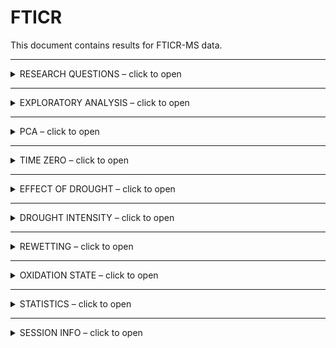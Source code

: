 FTICR
================

This document contains results for FTICR-MS data.

------------------------------------------------------------------------

<details>
<summary>
RESEARCH QUESTIONS – click to open
</summary>

1.  effect of drought duration?
2.  effect of drought intensity? **CW** (constant weight drying)
    vs. **FAD** (forced air drying, more intense)
3.  effect of post-drought rewetting? instant rewet (no saturation)
    vs. 2 week saturation
4.  difference by site?
5.  difference by soil depth? 0-5 cm vs. 5cm-end

</details>

------------------------------------------------------------------------

<details>
<summary>
EXPLORATORY ANALYSIS – click to open
</summary>

## EXPLORATORY ANALYSIS

### Van Krevelen domains

    #> $gg_vk_domains

![](images-markdown-fticr/vk_domains-1.png)<!-- -->

    #> 
    #> $gg_vk_domains_nosc

![](images-markdown-fticr/vk_domains-2.png)<!-- -->

### Van Krevelen plots by treatment

![](images-markdown-fticr/vk_plots-1.png)<!-- -->![](images-markdown-fticr/vk_plots-2.png)<!-- -->

### RELATIVE ABUNDANCE

![](images-markdown-fticr/relabund_barplot-1.png)<!-- -->

</details>

------------------------------------------------------------------------

<details>
<summary>
PCA – click to open
</summary>

## PCA

    #> $gg_pca_overall1

![](images-markdown-fticr/pca-1.png)<!-- -->

    #> 
    #> $gg_pca_overall2

![](images-markdown-fticr/pca-2.png)<!-- -->

    #> 
    #> $gg_pca_cpcrw

![](images-markdown-fticr/pca-3.png)<!-- -->

    #> 
    #> $gg_pca_sr

![](images-markdown-fticr/pca-4.png)<!-- -->

</details>

------------------------------------------------------------------------

<details>
<summary>
TIME ZERO – click to open
</summary>

## TIME ZERO SAMPLES

### Van Krevelen plots

![](images-markdown-fticr/vk_tzero-1.png)<!-- -->

### PCA

![](images-markdown-fticr/pca_tzero-1.png)<!-- -->

### PERMANOVA

    #> # A tibble: 5 x 7
    #>   term          df SumsOfSqs  MeanSqs F.Model     R2 p.value
    #>   <chr>      <dbl>     <dbl>    <dbl>   <dbl>  <dbl>   <dbl>
    #> 1 depth          1   0.00691  0.00691    4.24 0.241    0.026
    #> 2 Site           1   0.00380  0.00380    2.33 0.132    0.109
    #> 3 depth:Site     1   0.00172  0.00172    1.05 0.0598   0.376
    #> 4 Residuals     10   0.0163   0.00163   NA    0.567   NA    
    #> 5 Total         13   0.0287  NA         NA    1       NA

### Relative abundance

![](images-markdown-fticr/relabund_tzero-1.png)<!-- -->

</details>

------------------------------------------------------------------------

<details>
<summary>
EFFECT OF DROUGHT – click to open
</summary>

## HOW DID DROUGHT SAMPLES COMPARE TO TIME ZERO?

    #> $tz_diff_c_saturated

![](images-markdown-fticr/vk_tzero_diff-1.png)<!-- -->

    #> 
    #> $tz_diff_s_saturated

![](images-markdown-fticr/vk_tzero_diff-2.png)<!-- -->

</details>

------------------------------------------------------------------------

<details>
<summary>
DROUGHT INTENSITY – click to open
</summary>

## HOW DID DRYING (CW VS. FAD) INFLUENCE CHEMISTRY?

![](images-markdown-fticr/vk_drying-1.png)<!-- -->![](images-markdown-fticr/vk_drying-2.png)<!-- -->

![](images-markdown-fticr/vk_newpeaks_drying-1.png)<!-- -->

</details>

------------------------------------------------------------------------

<details>
<summary>
REWETTING – click to open
</summary>

## HOW DID WETTING (INSTANT REWET VS. SATURATION INCUBATION) INFLUENCE CHEMISTRY?

![](images-markdown-fticr/vk_newpeaks_saturation-1.png)<!-- -->

</details>

------------------------------------------------------------------------

<details>
<summary>
OXIDATION STATE – click to open
</summary>

## NOSC

NOSC by drying ![](images-markdown-fticr/nosc_drying-1.png)<!-- -->

NOSC by saturation
![](images-markdown-fticr/nosc_saturation-1.png)<!-- -->

</details>

------------------------------------------------------------------------

<details>
<summary>
STATISTICS – click to open
</summary>

## STATISTICS

### PERMANOVA

    #> # A tibble: 17 x 7
    #>    term              df SumsOfSqs  MeanSqs F.Model      R2 p.value
    #>    <chr>          <dbl>     <dbl>    <dbl>   <dbl>   <dbl>   <dbl>
    #>  1 depth              1   0.0981   9.81e-2  179.   0.191     0.001
    #>  2 Site               1   0.0166   1.66e-2   30.4  0.0324    0.001
    #>  3 length             3   0.0553   1.84e-2   33.7  0.108     0.001
    #>  4 drying             1   0.0115   1.15e-2   21.0  0.0223    0.001
    #>  5 saturation         1   0.125    1.25e-1  228.   0.243     0.001
    #>  6 depth:Site         1   0.00673  6.73e-3   12.3  0.0131    0.002
    #>  7 depth:length       3   0.0425   1.42e-2   25.9  0.0828    0.001
    #>  8 depth:drying       1   0.00770  7.70e-3   14.1  0.0150    0.001
    #>  9 depth:saturat…     1   0.0128   1.28e-2   23.4  0.0249    0.001
    #> 10 Site:length        3   0.00627  2.09e-3    3.82 0.0122    0.005
    #> 11 Site:drying        1   0.0260   2.60e-2   47.6  0.0507    0.001
    #> 12 Site:saturati…     1   0.00619  6.19e-3   11.3  0.0121    0.001
    #> 13 length:drying      2   0.00410  2.05e-3    3.75 0.00798   0.019
    #> 14 length:satura…     1   0.00677  6.77e-3   12.4  0.0132    0.001
    #> 15 drying:satura…     1   0.00325  3.25e-3    5.94 0.00633   0.013
    #> 16 Residuals        155   0.0848   5.47e-4   NA    0.165    NA    
    #> 17 Total            177   0.514   NA         NA    1        NA

</details>

------------------------------------------------------------------------

<details>
<summary>
SESSION INFO – click to open
</summary>

date run: 2021-02-18

    #> R version 4.0.2 (2020-06-22)
    #> Platform: x86_64-apple-darwin17.0 (64-bit)
    #> Running under: macOS Catalina 10.15.7
    #> 
    #> Matrix products: default
    #> BLAS:   /System/Library/Frameworks/Accelerate.framework/Versions/A/Frameworks/vecLib.framework/Versions/A/libBLAS.dylib
    #> LAPACK: /Library/Frameworks/R.framework/Versions/4.0/Resources/lib/libRlapack.dylib
    #> 
    #> locale:
    #> [1] en_US.UTF-8/en_US.UTF-8/en_US.UTF-8/C/en_US.UTF-8/en_US.UTF-8
    #> 
    #> attached base packages:
    #> [1] stats     graphics  grDevices utils     datasets  methods  
    #> [7] base     
    #> 
    #> other attached packages:
    #>  [1] patchwork_1.1.1    vegan_2.5-7        lattice_0.20-41   
    #>  [4] permute_0.9-5      ggbiplot_0.55      soilpalettes_0.1.0
    #>  [7] PNWColors_0.1.0    forcats_0.5.1      stringr_1.4.0     
    #> [10] dplyr_1.0.3        purrr_0.3.4        readr_1.4.0       
    #> [13] tidyr_1.1.2        tibble_3.0.6       ggplot2_3.3.3     
    #> [16] tidyverse_1.3.0    drake_7.13.0      
    #> 
    #> loaded via a namespace (and not attached):
    #>  [1] nlme_3.1-151       fs_1.5.0           lubridate_1.7.9.2 
    #>  [4] filelock_1.0.2     webshot_0.5.2      RColorBrewer_1.1-2
    #>  [7] progress_1.2.2     httr_1.4.2         tools_4.0.2       
    #> [10] backports_1.2.1    utf8_1.1.4         R6_2.5.0          
    #> [13] mgcv_1.8-33        DBI_1.1.1          lazyeval_0.2.2    
    #> [16] colorspace_2.0-0   withr_2.4.1        tidyselect_1.1.0  
    #> [19] gridExtra_2.3      prettyunits_1.1.1  compiler_4.0.2    
    #> [22] cli_2.2.0          rvest_0.3.6        TSP_1.1-10        
    #> [25] xml2_1.3.2         plotly_4.9.3       labeling_0.4.2    
    #> [28] scales_1.1.1       digest_0.6.27      txtq_0.2.3        
    #> [31] rmarkdown_2.6.6    pkgconfig_2.0.3    htmltools_0.5.1.1 
    #> [34] highr_0.8          dbplyr_2.0.0       htmlwidgets_1.5.3 
    #> [37] rlang_0.4.10       readxl_1.3.1       rstudioapi_0.13   
    #> [40] generics_0.1.0     farver_2.0.3       jsonlite_1.7.2    
    #> [43] dendextend_1.14.0  magrittr_2.0.1     Matrix_1.3-2      
    #> [46] Rcpp_1.0.6         munsell_0.5.0      fansi_0.4.2       
    #> [49] viridis_0.5.1      lifecycle_0.2.0    stringi_1.5.3     
    #> [52] yaml_2.2.1         MASS_7.3-53        storr_1.2.5       
    #> [55] plyr_1.8.6         grid_4.0.2         parallel_4.0.2    
    #> [58] crayon_1.4.0       splines_4.0.2      haven_2.3.1       
    #> [61] hms_1.0.0          knitr_1.31         pillar_1.4.7      
    #> [64] igraph_1.2.6       base64url_1.4      codetools_0.2-18  
    #> [67] reprex_1.0.0       glue_1.4.2         evaluate_0.14     
    #> [70] data.table_1.13.6  modelr_0.1.8       vctrs_0.3.6       
    #> [73] foreach_1.5.1      cellranger_1.1.0   gtable_0.3.0      
    #> [76] heatmaply_1.2.1    assertthat_0.2.1   xfun_0.20         
    #> [79] broom_0.7.4        viridisLite_0.3.0  seriation_1.2-9   
    #> [82] iterators_1.0.13   tinytex_0.29       registry_0.5-1    
    #> [85] cluster_2.1.0      ellipsis_0.3.1

</details>
